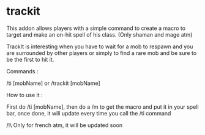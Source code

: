 # trackit

This addon allows players with a simple command to create a macro to target and make an on-hit spell of his class. (Only shaman and mage atm)

TrackIt is interesting when you have to wait for a mob to respawn and you are surrounded by other players or simply to find a rare mob and be sure to be the first to hit it.


Commands : 

/ti [mobName]
or
/trackit [mobName]

 

How to use it :

First do /ti [mobName], then do a /m to get the macro and put it in your spell bar, once done, it will update every time you call the /ti command

 

/!\ Only for french atm, it will be updated soon
